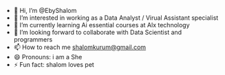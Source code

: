 - 👋 Hi, I’m @EbyShalom
- 👀 I’m interested in working as a Data Analyst / Virual Assistant specialist 
- 🌱 I’m currently learning Ai essential courses at Alx technology 
- 💞️ I’m looking forward to collaborate with Data Scientist and programmers 
- 📫 How to reach me shalomkurum@gmail.com
- 😄 Pronouns: i am a She
- ⚡ Fun fact: shalom loves pet

<!---
EbyShalom/EbyShalom is a ✨ special ✨ repository because its `README.md` (this file) appears on your GitHub profile.
You can click the Preview link to take a look at your changes.
--->
